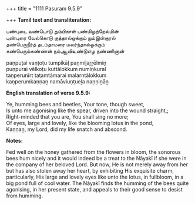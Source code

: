 +++
title = "1111 Pasuram 9.5.9"

+++
**Tamil text and transliteration:**

பண்புடை வண்டொடு தும்பிகாள் பண்மிழற்றேல்மின்  
புண்புரை வேல்கொடு குத்தால்ஒக்கும் நும்இன்குரல்  
தண்பெருநீர்த் தடம்தாமரை மலர்ந்தால்ஒக்கும்  
கண்பெரும்கண்ணன் நம்ஆவிஉண்டுஎழ நண்ணினான்

paṇpuṭai vaṇṭoṭu tumpikāḷ paṇmiḻaṟṟēlmiṉ  
puṇpurai vēlkoṭu kuttālokkum numiṉkural  
taṇperunīrt taṭamtāmarai malarntālokkum  
kaṇperumkaṇṇaṉ namāviuṇṭueḻa naṇṇiṉāṉ

**English translation of verse 9.5.9:**

Ye, humming bees and beetles, Your tone, though sweet,  
Is unto me agonising like the spear, driven into the wound straight,;  
Right-minded that you are, You shall sing no more;  
Of eyes, large and lovely, like the blooming lotus in the pond,  
Kaṇṇaṉ, my Lord, did my life snatch and abscond.

**Notes:**

Fed well on the honey gathered from the flowers in bloom, the sonorous bees hum nicely and it would indeed be a treat to the Nāyakī if she were in the company of her beloved Lord. But now, He is not merely away from her but has also stolen away her heart, by exhibiting His exquisite charm, particularly, His large and lovely eyes like unto the lotus, in fullbloom, in a big pond full of cool water. The Nāyakī finds the humming of the bees quite agonising, in her present state, and appeals to their good sense to desist from humming.


